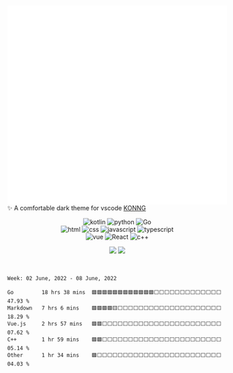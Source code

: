 <div>
<img align='left' src="https://github.com/fengwei2002/fengwei2002/blob/main/calendar.svg">
<img align='left' alt="isocalendar" src="https://github.com/fengwei2002/fengwei2002/blob/main/activity.svg">

✨ A comfortable dark theme for vscode [KONNG](https://marketplace.visualstudio.com/items?itemName=OvO.konng)

<p align="center">
  <img alt="kotlin" src="https://img.shields.io/badge/Kotlin-a788b5?style=flat-square&logo=kotlin&logoColor=white">
  <img alt="python" src="https://img.shields.io/badge/Python-3572a5?style=flat-square&logo=python&logoColor=white">
  <img alt="Go" src="https://img.shields.io/badge/Go-FCEAE5?style=flat-square&logo=Go">
  <br />
  <img alt="html" src="https://img.shields.io/badge/HTML-e34c26?style=flat-square&logo=html5&logoColor=white">
  <img alt="css" src="https://img.shields.io/badge/CSS-443399?style=flat-square&logo=css3">
  <img alt="javascript" src="https://img.shields.io/badge/JavaScript-000000?style=flat-square&logo=javascript">
  <img alt="typescript" src="https://img.shields.io/badge/TypeScript-1a0dab?style=flat-square&logo=typescript">
  <br />
  <img alt="vue" src="https://img.shields.io/badge/Vue.js-007777?style=flat-square&logo=vue.js">
  <img alt="React" src="https://img.shields.io/badge/React-3572a5?style=flat-square&logo=React&logoColor=9cf">
  <img alt="c++" src="https://img.shields.io/badge/C++-f34b7d?style=flat-square&logo=c%2b%2b">
    <p align="center">
    <img src="https://camo.githubusercontent.com/8b4dcdddfcead4e264977e9961ee5fb15fae6a0dcd12ee7a2017e8044603635b/68747470733a2f2f63646e2e616377696e672e636f6d2f6d656469612f61727469636c652f696d6167652f323032322f30342f30322f3130313437365f383763653937646562322d706978656c2d62756e6e792e676966" height="65" algin="center"/>
<a href="https://leetcode.cn/u/konng0120/"><img src="https://stats.justsong.cn/api/leetcode?username=konng0120&cn=true" height = "188" algin="right"/> </a>
    </p>
</p>
</div> 
<br /> 

<!--START_SECTION:waka-->
```text
Week: 02 June, 2022 - 08 June, 2022

Go         18 hrs 38 mins  🟪🟪🟪🟪🟪🟪🟪🟪🟪🟪🟪🟪⬜⬜⬜⬜⬜⬜⬜⬜⬜⬜⬜⬜⬜   47.93 % 
Markdown   7 hrs 6 mins    🟪🟪🟪🟪🟨⬜⬜⬜⬜⬜⬜⬜⬜⬜⬜⬜⬜⬜⬜⬜⬜⬜⬜⬜⬜   18.29 % 
Vue.js     2 hrs 57 mins   🟪🟥⬜⬜⬜⬜⬜⬜⬜⬜⬜⬜⬜⬜⬜⬜⬜⬜⬜⬜⬜⬜⬜⬜⬜   07.62 % 
C++        1 hr 59 mins    🟪🟩⬜⬜⬜⬜⬜⬜⬜⬜⬜⬜⬜⬜⬜⬜⬜⬜⬜⬜⬜⬜⬜⬜⬜   05.14 % 
Other      1 hr 34 mins    🟪⬜⬜⬜⬜⬜⬜⬜⬜⬜⬜⬜⬜⬜⬜⬜⬜⬜⬜⬜⬜⬜⬜⬜⬜   04.03 % 
```
<!--END_SECTION:waka-->

<!--! ![](https://github-readme-stats.vercel.app/api?username=fengwei2002&show_icons=true&count_private=true&hide_title=true%27&hide=contribs&include_all_commits=true&theme=highcontrast&bg_color=30,e96443,904e95) -->
<!--! ![](https://github-readme-stats.vercel.app/api/top-langs/?username=fengwei2002&hide=html&layout=compact)-->
 <!--!  -->
